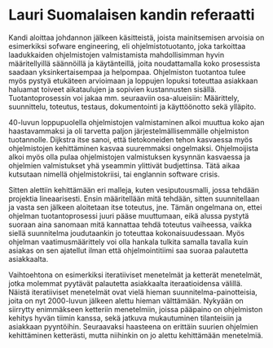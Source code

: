 # Lauri Suomalaisen kandin referaatti

Kandi aloittaa johdannon jälkeen käsitteistä, joista mainitsemisen arvoisia on esimerkiksi sofware engineering, eli ohjelmistotuotanto, joka tarkoittaa laadukkaiden ohjelmistojen valmistamista mahdollisimman hyvin määritellyillä säännöillä ja käytänteillä, joita noudattamalla koko prosessista saadaan yksinkertaisempaa ja helpompaa. Ohjelmiston tuotantoa tulee myös pystyä etukäteen arvioimaan ja loppujen lopuksi toteuttaa asiakkaan haluamat toiveet aikataulujen ja sopivien kustannusten sisällä. Tuotantoprosessin voi jakaa mm. seuraaviin osa-alueisiin: Määrittely, suunnittelu, toteutus, testaus, dokumentointi ja käyttöönotto sekä ylläpito.

40-luvun loppupuolella ohjelmistojen valmistaminen alkoi muuttua koko ajan haastavammaksi ja oli tarvetta paljon järjestelmällisemmälle ohjelmiston tuotannolle. Dijkstra itse sanoi, että tietokoneiden tehon kasvaessa myös ohjelmistojen kehittäminen kasvaa suuremmaksi ongelmaksi. Ohjelmoijista alkoi myös olla pulaa ohjelmistojen valmistuksen kysynnän kasvaessa ja ohjelmien valmistukset yhä yseammin ylittivät budjettinsa. Tätä aikaa kutsutaan nimellä ohjelmistokriisi, tai englannin software crisis.

Sitten alettiin kehittämään eri malleja, kuten vesiputousmalli, jossa tehdään projektia lineaarisesti. Ensin määritellään mitä tehdään, sitten suunnitellaan ja vasta sen jälkeen aloitetaan itse toteutus, jne. Tämän ongelmana on, ettei ohjelman tuotantoprosessi juuri pääse muuttumaan, eikä alussa pystytä suoraan aina sanomaan mitä kannattaa tehdä toteutus vaiheessa, vaikka siellä suunnitelma joudutaankin jo toteuttaa kokonaisuudessaan. Myös ohjelman vaatimusmäärittely voi olla hankala tulkita samalla tavalla kuin asiakas on sen ajatellut ilman että ohjelmointitiimi saa suoraa palautetta asiakkaalta.

Vaihtoehtona on esimerkiksi iteratiiviset menetelmät ja ketterät menetelmät, jotka molemmat pyytävät palautetta asiakkaalta iteraatioidensa välillä. Näistä iteratiiviset menetelmät ovat vielä hieman suunnitelma-painotteisia, joita on nyt 2000-luvun jälkeen alettu hieman välttämään. Nykyään on siirrytty enimmäkseen ketteriin menetelmiin, joissa pääpaino on ohjelmiston kehitys hyvän tiimin kanssa, sekä jatkuva mukautuminen tilanteisiin ja asiakkaan pyyntöihin. Seuraavaksi haasteena on erittäin suurien ohjelmien kehittäminen ketterästi, mutta niihinkin on jo alettu kehittämään menetelmiä.